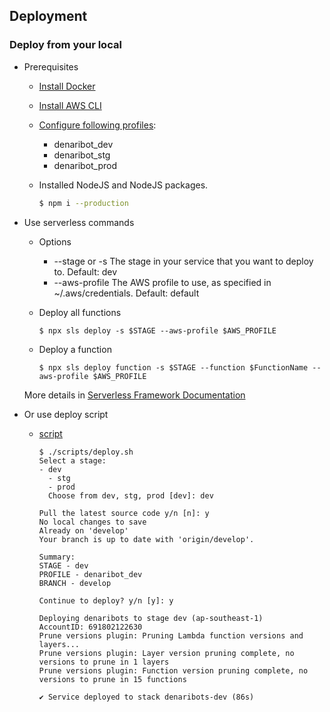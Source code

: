 ## Deployment

### Deploy from your local

* Prerequisites
    - [Install Docker](https://docs.docker.com/engine/install/)
    - [Install AWS CLI](https://docs.aws.amazon.com/cli/latest/userguide/getting-started-install.html)
    - [Configure following profiles](https://docs.aws.amazon.com/cli/latest/userguide/cli-chap-configure.html):
        - denaribot_dev
        - denaribot_stg
        - denaribot_prod

    - Installed NodeJS and NodeJS packages.
      ```sh
      $ npm i --production
      ```

* Use serverless commands
    * Options
        * --stage or -s The stage in your service that you want to deploy to. Default: dev
        * --aws-profile The AWS profile to use, as specified in ~/.aws/credentials. Default: default

    * Deploy all functions
      ```shell
      $ npx sls deploy -s $STAGE --aws-profile $AWS_PROFILE
      ```

    * Deploy a function
      ```shell
      $ npx sls deploy function -s $STAGE --function $FunctionName --aws-profile $AWS_PROFILE
      ```
  More details in
  [Serverless Framework Documentation](https://www.serverless.com/framework/docs/providers/aws/cli-reference/deploy)

* Or use deploy script
    * [script](./scripts/deploy.sh)
      ```shell
      $ ./scripts/deploy.sh         
      Select a stage:
      - dev
        - stg
        - prod
        Choose from dev, stg, prod [dev]: dev
      
      Pull the latest source code y/n [n]: y
      No local changes to save
      Already on 'develop'
      Your branch is up to date with 'origin/develop'.
      
      Summary:
      STAGE - dev
      PROFILE - denaribot_dev
      BRANCH - develop
      
      Continue to deploy? y/n [y]: y
      
      Deploying denaribots to stage dev (ap-southeast-1)
      AccountID: 691802122630
      Prune versions plugin: Pruning Lambda function versions and layers...
      Prune versions plugin: Layer version pruning complete, no versions to prune in 1 layers
      Prune versions plugin: Function version pruning complete, no versions to prune in 15 functions
      
      ✔ Service deployed to stack denaribots-dev (86s)
      ```